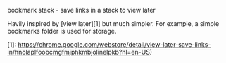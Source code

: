 bookmark stack - save links in a stack to view later

Havily inspired by [view later][1] but much simpler. For example, a simple
bookmarks folder is used for storage.

[1]: https://chrome.google.com/webstore/detail/view-later-save-links-in/hnolaplfoobcmgfmjphkmbjolinelpkb?hl=en-US)
